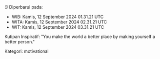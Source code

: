 ⏰ Diperbarui pada:
- WIB: Kamis, 12 September 2024 01.31.21 UTC
- WITA: Kamis, 12 September 2024 02.31.21 UTC
- WIT: Kamis, 12 September 2024 03.31.21 UTC

Kutipan Inspiratif:
"You make the world a better place by making yourself a better person."


Kategori: motivational

